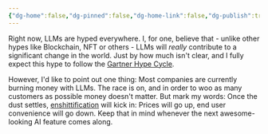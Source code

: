 ```yaml
---
{"dg-home":false,"dg-pinned":false,"dg-home-link":false,"dg-publish":true,"type":"post","disabled rules":["header-increment","yaml-title","yaml-title-alias","file-name-heading"],"title":"Enshittification Will Come To AI","dg-permalink":"enshittification-will-come-to-ai/","created-date":"2024-06-26T17:54:08","aliases":["Enshittification Will Come To AI"],"linter-yaml-title-alias":"Enshittification Will Come To AI","updated-date":"2025-05-05T17:44:22","tags":["ai","llm"],"dg-path":"enshittification-will-come-to-ai.md","permalink":"/enshittification-will-come-to-ai/","dgPassFrontmatter":true,"created":"2024-06-26T17:54:08","updated":"2025-05-05T17:44:22"}
---
```



Right now, LLMs are hyped everywhere. I, for one, believe that - unlike other hypes like Blockchain, NFT or others - LLMs will _really_ contribute to a significant change in the world. Just by how much isn't clear, and I fully expect this hype to follow the [Gartner Hype Cycle](https://en.wikipedia.org/wiki/Gartner_hype_cycle).

However, I'd like to point out one thing: Most companies are currently burning money with LLMs. The race is on, and in order to woo as many customers as possible money doesn't matter. But mark my words: Once the dust settles, [enshittification](https://www.wired.com/story/tiktok-platforms-cory-doctorow/) will kick in: Prices will go up, end user convenience will go down. Keep that in mind whenever the next awesome-looking AI feature comes along.
